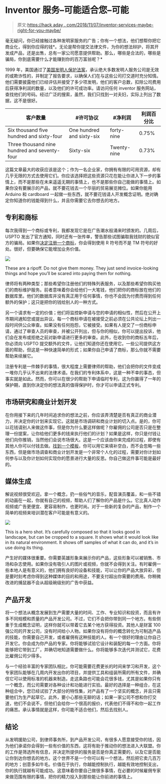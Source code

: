 # Inventor 服务–可能适合您–可能

> 原文:[https://hack aday . com/2018/11/07/inventor-services-maybe-right-for-you-maybe/](https://hackaday.com/2018/11/07/inventor-services-maybe-right-for-you-maybe/)

毫无疑问，你已经接触过各种发明家服务的广告；你有一个想法，他们想帮你把它商业化，得到你应得的钱*。无论是帮你提交法律文件，为你的想法辩护，将其开发成产品，还是出售，总有一家公司愿意提供帮助。那么，哪些是合法的，哪些是骗局，你到底需要什么才能赚到你的百万富翁呢？*

1999 年，美国通过了[美国发明人保护法案](https://www.uspto.gov/patent/laws-and-regulations/american-inventors-protection-act-1999)，承认绝大多数发明人服务公司是无效的或欺诈性的，并制定了报告要求，以确保人们在与这些公司打交道时充分知情。他们需要披露他们已经评估并接受了多少项发明，他们的客户总数，扣除公司费用后获得净利润的数量，以及他们的许可成功率。请访问任何 inventor 服务网站，查找他们的号码。经过广泛的搜索，虽然，我们只找到一对夫妇，实际上列出了数据，这不是很好。

| 客户数量 | #许可协议 | #净利润 | 利润百分比 |
| --- | --- | --- | --- |
| Six thousand five hundred and sixty-four | One hundred and sixty-six | forty-nine | 0.75% |
| Three thousand nine hundred and seventy-four | Sixty-six | Twenty-nine | 0.73% |

这篇文章最大的收获应该是这个；作为一名企业家，你拥有有限的可用资源，却有几乎无限的方式去使用它们。你应该选择把这些资源只花在能让你进入下一步的事情上，而不是那些在未来遥遥无期的事情上，也不是那些你自己能做的事情上。如果你没有要展示的产品，就不要花钱去一个华丽的贸易展览摊位。如果你能用 Arduino 和 cardboard 一起做一些东西，就不要花钱请人开发概念证明。绝对确定你知道你的钱能得到什么，并且你需要它去你想去的地方。

## 专利和商标

每次我得到一个商标或专利，我都发现它是在广告潮水般涌来时颁发的。几周后，USPTO 发出了官方通知，同时还有一张传单，警告那些试图骗取我钱财的貌似官方的骗局。如果你[决定注册一个商标](https://hackaday.com/2018/07/18/what-to-expect-when-youre-expecting-a-trademark/)，你会得到使用 R 符号而不是 TM 符号的好处。很好，但要确保它能增加业务价值。

![](../Images/d0a93b560d7f2cae9b0d5a40b08f82de.png)

These are a ripoff. Do not give them money. They just send invoice-looking things and hope you’ll be scared into paying them for nothing.

律师将有两种类型；那些希望你注册他们的特殊列表服务，以及那些希望你购买他们的商标维护服务。前者意味着你会给他们一大笔钱，他们把你的商标放在他们的数据库里。他们的数据库并没有真正用于任何事情，你也不会因为付费而得到任何额外的保护；这只是把你的钱给别人的一种方式。

另一个请求有一定的价值；他们将监控新申请与您的申请的相似性，然后在公开上市期间通知您或提出异议。每一个商标申请在被接受之前必须在公共论坛上列出一段时间供公众审查。如果没有任何抱怨，它被接受。如果有人提交了一份商标申请，通过了审查人员的审查，并被公开列出，但与你的相似，你可以提出投诉，他们会在发布或拒绝之前对新申请进行更多的审查。此外，在收到你的商标五年后，你必须向 USPTO 提交额外的文件，让他们知道你还在使用它。一些公司提供这方面的帮助，但这是一种快速简单的形式；如果你自己申请了商标，那么你就不需要帮助来续展它。

注册专利是一件棘手的事情，很大程度上需要律师的帮助，他们会把你的文件变成一堆你几乎认不出来的法律术语。在我们的专利体系中，这是一种不幸的事态，但事实就是如此。然而，你可以在很少的帮助下申请临时专利，这为你赢得了一年的保护期，直到你决定你的想法真的值得保护时，你才可以申请正式专利。

## 市场研究和商业计划开发

在你用接下来的几年时间追求你的想法之前，你应该弄清楚是否有真正的商业潜力，并决定你的计划来实现它。这就是市场调研和商业计划的切入点。是的，你可以花钱请别人来做这件事，但是你为什么要这样做呢？你雇佣的公司是否只是在整理一份提案，让你给他们更多的钱来执行他们的计划？如果是这样，你只是付钱让他们向你推销，当然他们会说市场很大。这是一个应该由你来完成的过程，即使有其他人你可以付钱去做。[找到一个模板](https://www.sba.gov/tools/business-plan/1)，你可以用它来填补空白，而不会忽略一些东西，但是做市场调查和商业计划开发是一个非常个人化的过程，需要对你计划如何参与以及你计划如何实现你的愿景进行大量的反思。你自己做这件事可能是最好的。

## 媒体生成

解说视频很受欢迎。拿一个概念，扔一些俗气的音乐，配音演员覆盖，和一些不错的动画在一起，你就有自己的视频，帮助人们了解你的产品是什么。它比真人动作视频或广告更便宜、更容易制作，也更时尚。对于一些新的复杂的产品，制作一个简单的视频来培训潜在客户可能是有意义的。

![](../Images/740f60d3cda15dfce632350d7333cb84.png)

This is a hero shot. It’s carefully composed so that it looks good in landscape, but can be cropped to a square. It shows what it would look like in its natural environment. It shows off samples of what it can do, and it’s in use doing its thing.

产生好的媒体很重要。你需要英雄形象来展示你的产品，这些形象可以被销售、市场和杂志使用。如果你没有吸引人的图片或视频，你就不会得到关注。有时雇佣一些本地人是有意义的，他们拥有良好的设备和技能，可以让你的产品大放异彩，但是要时刻考虑你得到这种媒体的目的和用途，不要支付超出你需要的费用。你稍微改进的捕鼠器不会从超级碗级别的广告中获益。

## 产品开发

将一个想法从概念发展到生产需要大量的时间、工作、专业知识和投资，而且有许多不同规模和质量的产品开发公司。不过，它们不会把你带到同一个地方。有些侧重于生成概念证明，这样你就可以带着它去某个地方获得投资。其他人是财富 100 强公司的开发公司，没有时间给小人物。如果你没有将你的概念转化为可制造产品的技能，你需要自己开发，或者雇佣有这种技能的人。有一个很好的理由让你自己开发它。你会成为你产品的专家。你将能够试验它设计和装配的每一个方面。你将能够把它带到工厂，并确切地知道需要做什么。你将能够多次迭代并测试它，花费比雇佣公司少得多。

与一个经验丰富的专家团队相比，你可能需要花费更长的时间来学习和开发，这个专家团队能够在几周内开发出你的项目，并提供工具和组装所需的所有文件，并确信它可以使用标准的机器来制造。走这条路也可能会花很多钱，尤其是如果你只有一个概念，而公司需要对各种设计和功能进行实验。最好的选择是一种组合，在这种组合中，您已经试验了大部分的特性集，对产品有了一个坚实的概念，并且只需要他们为生产起草它。此外，要小心那些无聊的话；如果一家公司不想和你打交道，他们不会说不，但他们会给你一个很高的报价，代表他们不得不和你一起工作的痛苦。承认事情就是这样，你可能不适合他们，然后去找别人。

## 结论

从发明援助公司，到律师事务所，到产品开发公司，有很多人愿意接受你的钱，因为他们承诺你会得到一些有价值的东西，这将有助于推动你的想法进入大联盟。你的工作是筛选所有信息，并决定所提供的服务是否是你真正需要的，以及它是否能让你到达你想去的地方。这个世界不是一个你可以有一个想法，然后把它卖几百万的地方；创意多如牛毛。价值在于执行，你越能控制执行，越能有效地控制支出，你的执行就越有可能成功。这意味着你要自己做很多事情，在必要的时候雇佣专家来做范围有限的事情，把你的精力投入到那些能让你前进的事情上。